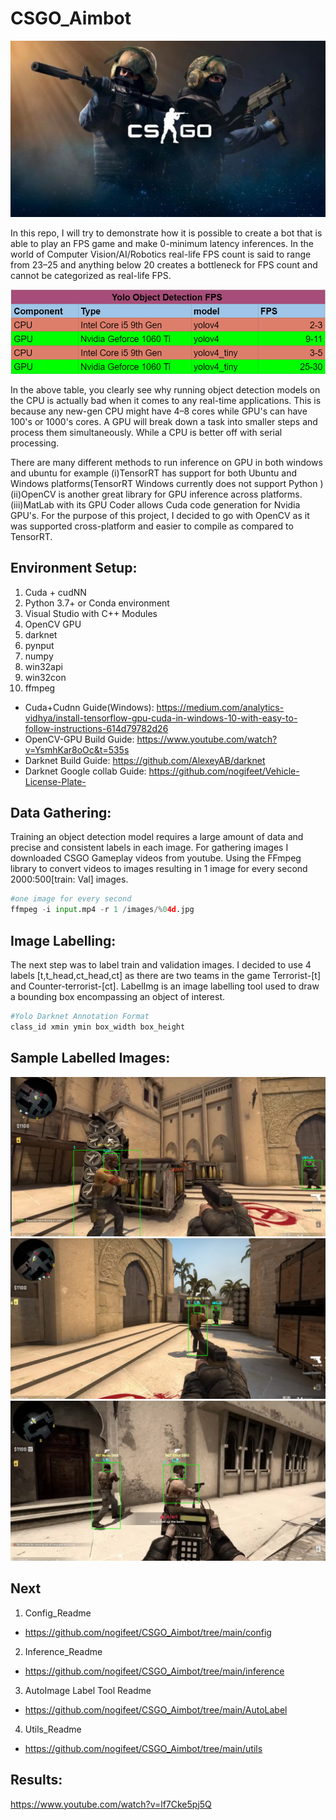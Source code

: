 # CSGO_Aimbot

![Alt text](https://github.com/nogifeet/CSGO_Aimbot/blob/main/Data/csgo.jpg "Introduction")


In this repo, I will try to demonstrate how it is possible to create a bot that is able to play an FPS game and make 0-minimum latency inferences. In the world of Computer Vision/AI/Robotics real-life FPS count is said to range from 23–25 and anything below 20 creates a bottleneck for FPS count and cannot be categorized as real-life FPS.

![Alt text](https://github.com/nogifeet/CSGO_Aimbot/blob/main/Data/Capture.PNG "FPS Table")

In the above table, you clearly see why running object detection models on the CPU is actually bad when it comes to any real-time applications. This is because any new-gen CPU might have 4–8 cores while GPU's can have 100's or 1000's cores. A GPU will break down a task into smaller steps and process them simultaneously. While a CPU is better off with serial processing.

There are many different methods to run inference on GPU in both windows and ubuntu for example (i)TensorRT has support for both Ubuntu and Windows platforms(TensorRT Windows currently does not support Python ) (ii)OpenCV is another great library for GPU inference across platforms. (iii)MatLab with its GPU Coder allows Cuda code generation for Nvidia GPU's. For the purpose of this project, I decided to go with OpenCV as it was supported cross-platform and easier to compile as compared to TensorRT.

## Environment Setup:
1. Cuda + cudNN
2. Python 3.7+ or Conda environment
3. Visual Studio with C++ Modules
4. OpenCV GPU
5. darknet
6. pynput
7. numpy
8. win32api
9. win32con
10. ffmpeg

* Cuda+Cudnn Guide(Windows): https://medium.com/analytics-vidhya/install-tensorflow-gpu-cuda-in-windows-10-with-easy-to-follow-instructions-614d79782d26
* OpenCV-GPU Build Guide: https://www.youtube.com/watch?v=YsmhKar8oOc&t=535s
* Darknet Build Guide: https://github.com/AlexeyAB/darknet
* Darknet Google collab Guide: https://github.com/nogifeet/Vehicle-License-Plate-

## Data Gathering:

Training an object detection model requires a large amount of data and precise and consistent labels in each image. For gathering images I downloaded CSGO Gameplay videos from youtube. Using the FFmpeg library to convert videos to images resulting in 1 image for every second 2000:500[train: Val] images.

```python
#one image for every second
ffmpeg -i input.mp4 -r 1 /images/%04d.jpg
```
## Image Labelling:

The next step was to label train and validation images. I decided to use 4 labels [t,t_head,ct_head,ct] as there are two teams in the game Terrorist-[t] and Counter-terrorist-[ct]. LabelImg is an image labelling tool used to draw a bounding box encompassing an object of interest.

```python
#Yolo Darknet Annotation Format
class_id xmin ymin box_width box_height
```
## Sample Labelled Images:

![Alt text](https://github.com/nogifeet/CSGO_Aimbot/blob/main/Data/Capture1.PNG "Sample 1")
![Alt text](https://github.com/nogifeet/CSGO_Aimbot/blob/main/Data/Capture2.jpg "Sample 2")
![Alt text](https://github.com/nogifeet/CSGO_Aimbot/blob/main/Data/Capture3.jpg "Sample 3")

## Next
1. Config_Readme
* https://github.com/nogifeet/CSGO_Aimbot/tree/main/config
2. Inference_Readme
* https://github.com/nogifeet/CSGO_Aimbot/tree/main/inference
3. AutoImage Label Tool Readme
* https://github.com/nogifeet/CSGO_Aimbot/tree/main/AutoLabel
4. Utils_Readme
* https://github.com/nogifeet/CSGO_Aimbot/tree/main/utils

## Results:
https://www.youtube.com/watch?v=lf7Cke5pj5Q
